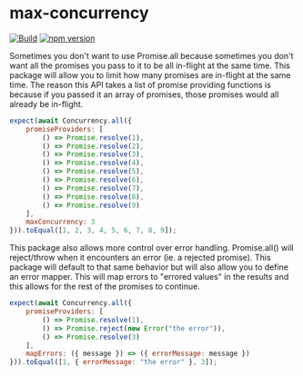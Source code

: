 # max-concurrency

[![Build](https://travis-ci.org/stewie1570/max-concurrency.svg)](https://travis-ci.org/stewie1570/max-concurrency)
[![npm version](https://badge.fury.io/js/max-concurrency.svg)](https://badge.fury.io/js/max-concurrency)

Sometimes you don't want to use Promise.all because sometimes you don't want all the promises you pass to it to be all in-flight at the same time. This package will allow you to limit how many promises are in-flight at the same time. The reason this API takes a list of promise providing functions is because if you passed it an array of promises, those promises would all already be in-flight.



```jsx
expect(await Concurrency.all({
    promiseProviders: [
        () => Promise.resolve(1),
        () => Promise.resolve(2),
        () => Promise.resolve(3),
        () => Promise.resolve(4),
        () => Promise.resolve(5),
        () => Promise.resolve(6),
        () => Promise.resolve(7),
        () => Promise.resolve(8),
        () => Promise.resolve(9)
    ],
    maxConcurrency: 3
})).toEqual([1, 2, 3, 4, 5, 6, 7, 8, 9]);
```

This package also allows more control over error handling. Promise.all() will reject/throw when it encounters an error (ie. a rejected promise). This package will default to that same behavior but will also allow you to define an error mapper. This will map errors to "errored values" in the results and this allows for the rest of the promises to continue.

```jsx
expect(await Concurrency.all({
    promiseProviders: [
        () => Promise.resolve(1),
        () => Promise.reject(new Error("the error")),
        () => Promise.resolve(3)
    ],
    mapErrors: ({ message }) => ({ errorMessage: message })
})).toEqual([1, { errorMessage: "the error" }, 3]);
```